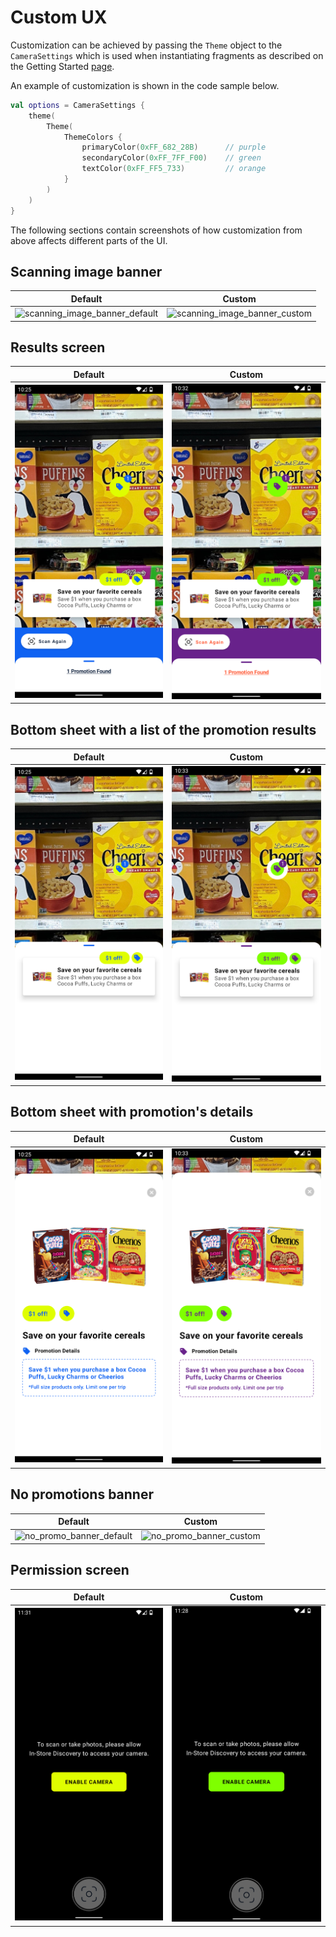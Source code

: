 # Custom UX 

Customization can be achieved by passing the `Theme` object to the `CameraSettings` which is used when instantiating fragments as described on the Getting Started [page](getting_started.md#usage).

An example of customization is shown in the code sample below.


```kotlin
val options = CameraSettings {
    theme(
        Theme(
            ThemeColors {
                primaryColor(0xFF_682_28B)      // purple  
                secondaryColor(0xFF_7FF_F00)    // green
                textColor(0xFF_FF5_733)         // orange
            }
        )
    )
}
```

The following sections contain screenshots of how customization from above affects different parts of the UI. 


## Scanning image banner
| Default     | Custom |
| ----------- | ----------- |
| ![scanning_image_banner_default](images/customization/default/scanning_image_banner_default.png)  | ![scanning_image_banner_custom](images/customization/custom/scanning_image_banner_custom.png) |

## Results screen
| Default     | Custom |
| ----------- | ----------- |
| ![results_screen_default](images/customization/default/results_screen_default.png)  | ![results_screen_custom](images/customization/custom/results_screen_custom.png) |

## Bottom sheet with a list of the promotion results
| Default     | Custom |
| ----------- | ----------- |
| ![bottom_sheet_results_list_default](images/customization/default/bottom_sheet_results_list_default.png)  | ![bottom_sheet_results_list_custom](images/customization/custom/bottom_sheet_results_list_custom.png) |

## Bottom sheet with promotion's details
| Default     | Custom |
| ----------- | ----------- |
| ![bottom_sheet_promo_details_default](images/customization/default/bottom_sheet_promo_details_default.png)  | ![bottom_sheet_promo_details_custom](images/customization/custom/bottom_sheet_promo_details_custom.png) |

## No promotions banner
| Default     | Custom |
| ----------- | ----------- |
| ![no_promo_banner_default](images/customization/default/no_promo_banner_default.png)  | ![no_promo_banner_custom](images/customization/custom/no_promo_banner_custom.png) |

## Permission screen
| Default     | Custom |
| ----------- | ----------- |
| ![permission_screen_default](images/customization/default/permission_screen_default.png)  | ![permission_screen_custom](images/customization/custom/permission_screen_custom.png) |

  
